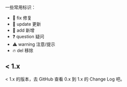 
<!-- `kit-ui` 严格遵循 [Semantic Versioning 2.0.0](http://semver.org/lang/zh-CN/) 语义化版本规范。 -->

一些常用标识：

- 🐞 fix 修复
- 🔄 update 更新
- 🔑 add 新增
- ❓ question 疑问
- ⚠️ warning 注意/提示
- 🔥 del 移除

## < 1.x

< 1.x 的版本，去 GitHub 查看 0.x 到 1.x 的 Change Log 吧。

